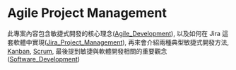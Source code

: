 # Agile Project Management

此專案內容包含敏捷式開發的核心理念([Agile_Development](Agile_Development.md)), 以及如何在 Jira 這套軟體中實現([Jira_Project_Management](Jira_Project_Management.md)), 再來會介紹兩種典型敏捷式開發方法, [Kanban](Kanban.md), [Scrum](Scrum.md), 最後提到敏捷與軟體開發相關的重要觀念([Software_Development](Software_Development.md))
